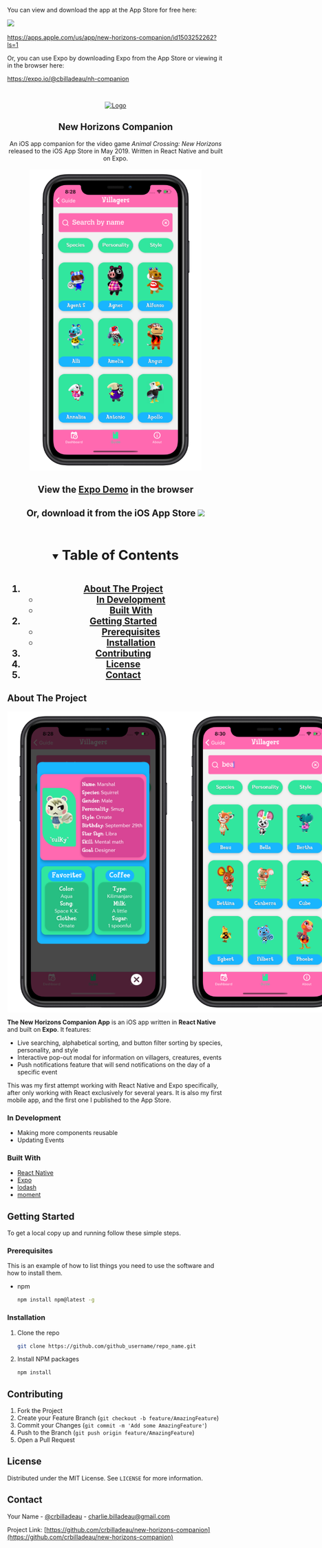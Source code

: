 

You can view and download the app at the App Store for free here: 

<img src="https://i.ya-webdesign.com/images/how-to-download-a-png-image-3.png" height="100">

https://apps.apple.com/us/app/new-horizons-companion/id1503252262?ls=1

Or, you can use Expo by downloading Expo from the App Store or viewing it in the browser here:

https://expo.io/@cbilladeau/nh-companion

<!-- PROJECT LOGO -->
<br />
<p align="center">
  <a href="https://github.com/crbilladeau/new-horizons-companion">
    <img src="public/favicon-32x32.png" alt="Logo" width="32" height="32">
  </a>

  <h2 align="center">New Horizons Companion</h3>

  <p align="center">
    An iOS app companion for the video game <i>Animal Crossing: New Horizons</i> released to the iOS App Store in May 2019. Written in React Native and built on Expo.
    <br />
    <br />
     <img src="https://github.com/crbilladeau/portfolio/blob/master/src/assets/images/ACNH1.png?raw=true" alt="New Horizons App Screenshot" width="400">
    <br />
  </p>
  <h2 align="center">View the <a href="https://expo.io/@cbilladeau/nh-companion">Expo Demo</a> in the browser</h2>
  <h2 align="center">Or, download it from the iOS App Store 
  <a href="https://apps.apple.com/us/app/new-horizons-companion/id1503252262?ls=1"><img src="https://i.ya-webdesign.com/images/how-to-download-a-png-image-3.png" height="100"></a>
  <br />
</p>



<!-- TABLE OF CONTENTS -->
<details open="open">
  <summary><h2 style="display: inline-block">Table of Contents</h2></summary>
  <ol>
    <li>
      <a href="#about-the-project">About The Project</a>
      <ul>
        <li><a href="#in-development">In Development</a></li>
      </ul>
      <ul>
        <li><a href="#built-with">Built With</a></li>
      </ul>
    </li>
    <li>
      <a href="#getting-started">Getting Started</a>
      <ul>
        <li><a href="#prerequisites">Prerequisites</a></li>
        <li><a href="#installation">Installation</a></li>
      </ul>
    </li>
    <li><a href="#contributing">Contributing</a></li>
    <li><a href="#license">License</a></li>
    <li><a href="#contact">Contact</a></li>
  </ol>
</details>



<!-- ABOUT THE PROJECT -->
## About The Project

<div align="center">
   <div style="display: flex; align-items: flex-start;">
     <img src="https://github.com/crbilladeau/portfolio/blob/master/src/assets/images/ACNH2.png?raw=true" alt="New Horizons Companion Mobile Screenshot" width="400">
     <img src="https://github.com/crbilladeau/portfolio/blob/master/src/assets/images/ACNH3.png?raw=true" alt="New Horizons Companion Mobile Screenshot" width="400">
  </div>
</div>

**The New Horizons Companion App** is an iOS app written in **React Native** and built on **Expo**. It features:

* Live searching, alphabetical sorting, and button filter sorting by species, personality, and style
* Interactive pop-out modal for information on villagers, creatures, events
* Push notifications feature that will send notifications on the day of a specific event

This was my first attempt working with React Native and Expo specifically, after only working with React exclusively for several years. It is also my first mobile app, and the first one I published to the App Store.

### In Development

* Making more components reusable
* Updating Events

### Built With

* [React Native](https://reactnative.dev/)
* [Expo](https://expo.io/)
* [lodash](https://lodash.com/)
* [moment](https://momentjs.com/)

<!-- GETTING STARTED -->
## Getting Started

To get a local copy up and running follow these simple steps.

### Prerequisites

This is an example of how to list things you need to use the software and how to install them.
* npm
  ```sh
  npm install npm@latest -g
  ```

### Installation

1. Clone the repo
   ```sh
   git clone https://github.com/github_username/repo_name.git
   ```
2. Install NPM packages
   ```sh
   npm install
   ```


<!-- CONTRIBUTING -->
## Contributing

1. Fork the Project
2. Create your Feature Branch (`git checkout -b feature/AmazingFeature`)
3. Commit your Changes (`git commit -m 'Add some AmazingFeature'`)
4. Push to the Branch (`git push origin feature/AmazingFeature`)
5. Open a Pull Request


<!-- LICENSE -->
## License

Distributed under the MIT License. See `LICENSE` for more information.



<!-- CONTACT -->
## Contact

Your Name - [@crbilladeau](https://twitter.com/crbilladeau) - charlie.billadeau@gmail.com

Project Link: [https://github.com/crbilladeau/new-horizons-companion](https://github.com/crbilladeau/new-horizons-companion)

